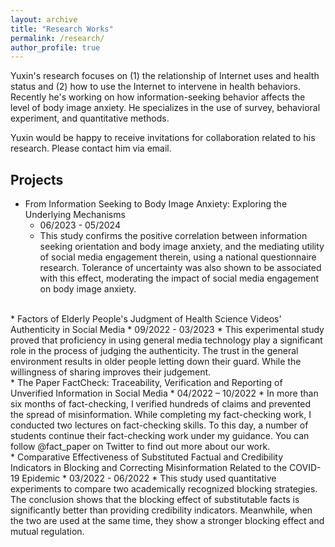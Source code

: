 ```yaml
---
layout: archive
title: "Research Works"
permalink: /research/
author_profile: true
---
```


Yuxin's research focuses on (1) the relationship of Internet uses and health status and (2) how to use the Internet to intervene in health behaviors. Recently he's working on how information-seeking behavior affects the level of body image anxiety. He specializes in the use of survey, behavioral experiment, and quantitative methods.  

Yuxin would be happy to receive invitations for collaboration related to his research. Please contact him via email.

Projects
---

* From Information Seeking to Body Image Anxiety: Exploring the Underlying Mechanisms
  * 06/2023 - 05/2024
  * This study confirms the positive correlation between information seeking orientation and body image anxiety, and the mediating utility of social media engagement therein, using a national questionnaire research. Tolerance of uncertainty was also shown to be associated with this effect, moderating the impact of social media engagement on body image anxiety.  
<br/>
* Factors of Elderly People's Judgment of Health Science Videos' Authenticity in Social Media
  * 09/2022 - 03/2023
  * This experimental study proved that proficiency in using general media technology play a significant role in the process of judging the authenticity. The trust in the general environment results in older people letting down their guard. While the willingness of sharing improves their judgement.  
<br/>
* The Paper FactCheck: Traceability, Verification and Reporting of Unverified Information in Social Media
  * 04/2022 – 10/2022
  * In more than six months of fact-checking, I verified hundreds of claims and prevented the spread of misinformation. While completing my fact-checking work, I conducted two lectures on fact-checking skills. To this day, a number of students continue their fact-checking work under my guidance. You can follow @fact_paper on Twitter to find out more about our work.  
<br/>
* Comparative Effectiveness of Substituted Factual and Credibility Indicators in Blocking and Correcting Misinformation Related to the COVID-19 Epidemic
  * 03/2022 - 06/2022
  * This study used quantitative experiments to compare two academically recognized  blocking strategies. The conclusion shows that the blocking effect of substitutable facts is significantly better than providing credibility indicators. Meanwhile, when the two are used at the same time, they show a stronger blocking effect and mutual regulation.

  
